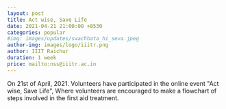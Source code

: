 ```yaml
---
layout: post
title: Act wise, Save Life
date: 2021-04-21 21:00:00 +0530
categories: popular
#img: images/updates/swachhata_hi_seva.jpeg
author-img: images/logo/iiitr.png
author: IIIT Raichur
duration: 1 week
price: mailto:nss@iiitr.ac.in
---
```

On 21st of April, 2021. Volunteers have participated in the online event "Act wise, Save Life",
 Where volunteers are encouraged to make a flowchart of steps involved in the first aid treatment.
